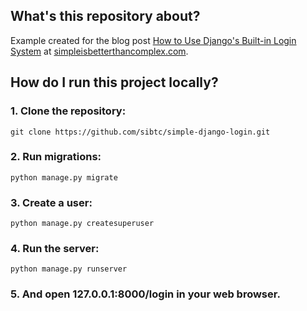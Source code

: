 ## What's this repository about?

Example created for the blog post [How to Use Django's Built-in Login System][blog-post] at [simpleisbetterthancomplex.com][blog].


## How do I run this project locally?

### 1. Clone the repository:

    git clone https://github.com/sibtc/simple-django-login.git

### 2. Run migrations:

    python manage.py migrate

### 3. Create a user:

    python manage.py createsuperuser

### 4. Run the server:

    python manage.py runserver

### 5. And open 127.0.0.1:8000/login in your web browser.

[blog]: http://simpleisbetterthancomplex.com
[blog-post]: http://simpleisbetterthancomplex.com/tutorial/2016/06/27/how-to-use-djangos-built-in-login-system.html
